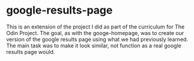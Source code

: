 # google-results-page
This is an extension of the project I did as part of the curriculum for The Odin Project.
The goal, as with the googe-homepage, was to create our version of the google results page using what we had previously learned. 
The main task was to make it look similar, not function as a real google results page would.

